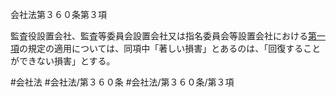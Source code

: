 会社法第３６０条第３項

監査役設置会社、監査等委員会設置会社又は指名委員会等設置会社における[第一項](会社法＿＿＿＿第３６０条第１項)の規定の適用については、同項中「著しい損害」とあるのは、「回復することができない損害」とする。

#会社法
#会社法/第３６０条
#会社法/第３６０条/第３項
